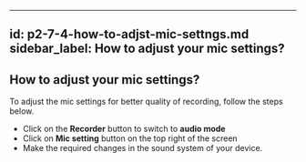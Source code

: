 ---
id: p2-7-4-how-to-adjst-mic-settngs.md
sidebar_label: How to adjust your mic settings?
------
## How to adjust your mic settings?
To adjust the mic settings for better quality of recording, follow the steps below.

* Click on the **Recorder** button to switch to **audio mode**
* Click on **Mic setting** button on the top right of the screen
* Make the required changes in the sound system of your device.

